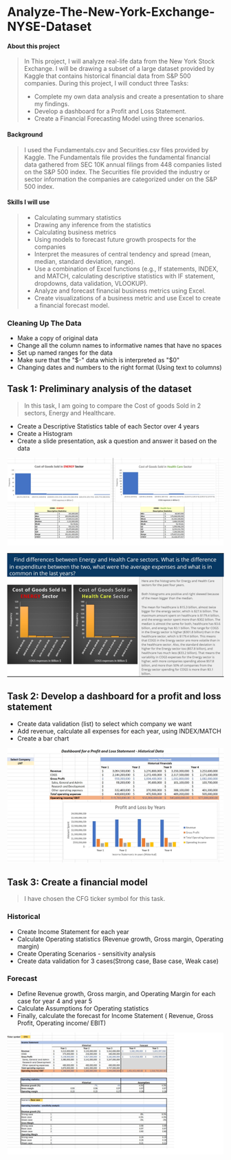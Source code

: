 # Analyze-The-New-York-Exchange-NYSE-Dataset

#### About this project

> In This project, I will analyze real-life data from the New York Stock Exchange. I will be drawing a subset of a large dataset provided by Kaggle that contains historical financial data from S&P 500 companies. During this project, I will conduct three Tasks:
> - Complete my own data analysis and create a presentation to share my findings.
> - Develop a dashboard for a Profit and Loss Statement.
> - Create a Financial Forecasting Model using three scenarios.

#### Background
> I used the Fundamentals.csv and Securities.csv files provided by Kaggle. The Fundamentals file provides the fundamental financial data gathered from SEC 10K annual filings from 448 companies listed on the S&P 500 index. The Securities file provided the industry or sector information the companies are categorized under on the S&P 500 index.

#### Skills I will use

> - Calculating summary statistics
> - Drawing any inference from the statistics
> - Calculating business metrics
> - Using models to forecast future growth prospects for the companies
> - Interpret the measures of central tendency and spread (mean, median, standard deviation, range).
> - Use a combination of Excel functions (e.g., If statements, INDEX, and MATCH, calculating descriptive statistics with IF statement, dropdowns, data validation, VLOOKUP).
> - Analyze and forecast financial business metrics using Excel.
> - Create visualizations of a business metric and use Excel to create a financial forecast model.

### Cleaning Up The Data

- Make a copy of original data
- Change all the column names to informative names that have no spaces
- Set up named ranges for the data
- Make sure that the "$-" data which is interpreted as "$0"
- Changing dates and numbers to the right format (Using text to columns)

## Task 1: Preliminary analysis of the dataset

> In this task, I am going to compare the Cost of goods Sold in 2 sectors, Energy and Healthcare.

- Create a Descriptive Statistics table of each Sector over 4 years
- Create a Histogram
- Create a slide presentation, ask a question and answer it based on the data

![desc_stat](images/descriptive_statistic.jpg)

![desc_slide](images/descriptive_stat_slide.jpg)

## Task 2: Develop a dashboard for a profit and loss statement

- Create data validation (list) to select which company we want
- Add revenue, calculate all expenses for each year, using INDEX/MATCH
- Create a bar chart

![p_and_l](images/p_and_l_dashboard.jpg)

## Task 3: Create a financial model

> I have chosen the CFG ticker symbol for this task.

### Historical

- Create Income Statement for each year
- Calculate Operating statistics (Revenue growth, Gross margin, Operating margin)
- Create Operating Scenarios - sensitivity analysis
- Create data validation for 3 cases(Strong case, Base case, Weak case)

### Forecast

- Define Revenue growth, Gross margin, and Operating Margin for each case for year 4 and year 5
- Calculate Assumptions for Operating statistics
- Finally, calculate the forecast for Income Statement ( Revenue, Gross Profit, Operating income/ EBIT)

![financial_model](images/business_forecast.jpg)
